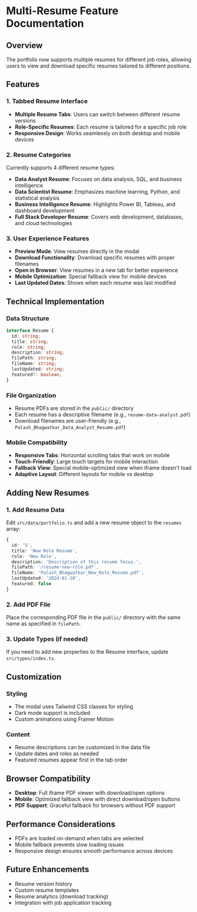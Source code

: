 # Multi-Resume Feature Documentation

## Overview
The portfolio now supports multiple resumes for different job roles, allowing users to view and download specific resumes tailored to different positions.

## Features

### 1. Tabbed Resume Interface
- **Multiple Resume Tabs**: Users can switch between different resume versions
- **Role-Specific Resumes**: Each resume is tailored for a specific job role
- **Responsive Design**: Works seamlessly on both desktop and mobile devices

### 2. Resume Categories
Currently supports 4 different resume types:
- **Data Analyst Resume**: Focuses on data analysis, SQL, and business intelligence
- **Data Scientist Resume**: Emphasizes machine learning, Python, and statistical analysis
- **Business Intelligence Resume**: Highlights Power BI, Tableau, and dashboard development
- **Full Stack Developer Resume**: Covers web development, databases, and cloud technologies

### 3. User Experience Features
- **Preview Mode**: View resumes directly in the modal
- **Download Functionality**: Download specific resumes with proper filenames
- **Open in Browser**: View resumes in a new tab for better experience
- **Mobile Optimization**: Special fallback view for mobile devices
- **Last Updated Dates**: Shows when each resume was last modified

## Technical Implementation

### Data Structure
```typescript
interface Resume {
  id: string;
  title: string;
  role: string;
  description: string;
  filePath: string;
  fileName: string;
  lastUpdated: string;
  featured?: boolean;
}
```

### File Organization
- Resume PDFs are stored in the `public/` directory
- Each resume has a descriptive filename (e.g., `resume-data-analyst.pdf`)
- Download filenames are user-friendly (e.g., `Palash_Bhagwatkar_Data_Analyst_Resume.pdf`)

### Mobile Compatibility
- **Responsive Tabs**: Horizontal scrolling tabs that work on mobile
- **Touch-Friendly**: Large touch targets for mobile interaction
- **Fallback View**: Special mobile-optimized view when iframe doesn't load
- **Adaptive Layout**: Different layouts for mobile vs desktop

## Adding New Resumes

### 1. Add Resume Data
Edit `src/data/portfolio.ts` and add a new resume object to the `resumes` array:

```typescript
{
  id: '5',
  title: 'New Role Resume',
  role: 'New Role',
  description: 'Description of this resume focus.',
  filePath: '/resume-new-role.pdf',
  fileName: 'Palash_Bhagwatkar_New_Role_Resume.pdf',
  lastUpdated: '2024-01-20',
  featured: false
}
```

### 2. Add PDF File
Place the corresponding PDF file in the `public/` directory with the same name as specified in `filePath`.

### 3. Update Types (if needed)
If you need to add new properties to the Resume interface, update `src/types/index.ts`.

## Customization

### Styling
- The modal uses Tailwind CSS classes for styling
- Dark mode support is included
- Custom animations using Framer Motion

### Content
- Resume descriptions can be customized in the data file
- Update dates and roles as needed
- Featured resumes appear first in the tab order

## Browser Compatibility
- **Desktop**: Full iframe PDF viewer with download/open options
- **Mobile**: Optimized fallback view with direct download/open buttons
- **PDF Support**: Graceful fallback for browsers without PDF support

## Performance Considerations
- PDFs are loaded on-demand when tabs are selected
- Mobile fallback prevents slow loading issues
- Responsive design ensures smooth performance across devices

## Future Enhancements
- Resume version history
- Custom resume templates
- Resume analytics (download tracking)
- Integration with job application tracking 